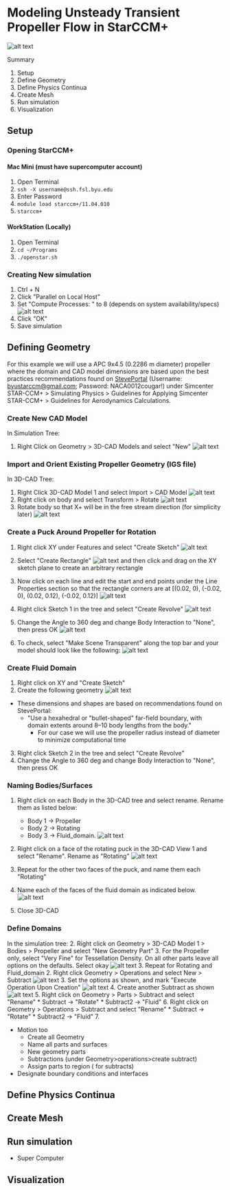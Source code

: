 # Modeling Unsteady Transient Propeller Flow in StarCCM+

![alt text](./NEW.png "Resampled Volumetric Vorticity")

Summary
1. Setup
2. Define Geometry
2. Define Physics Continua
3. Create Mesh
4. Run simulation
5. Visualization

## Setup
### Opening StarCCM+
#### Mac Mini (must have supercomputer account)
1. Open Terminal
2. `ssh -X username@ssh.fsl.byu.edu`
3. Enter Password
4. `module load starccm+/11.04.010`
5. `starccm+`


#### WorkStation (Locally)
1. Open Terminal
2. `cd ~/Programs`
3. `./openstar.sh`

### Creating New simulation
1. Ctrl + N
2. Click "Parallel on Local Host"
3. Set "Compute Processes: " to 8 (depends on system availability/specs)
![alt text](./New_sim.png "New Simu2lation Setup")
4. Click "OK"
5. Save simulation

## Defining Geometry
For this example we will use a APC 9x4.5 (0.2286 m diameter) propeller where the domain and CAD model dimensions are based upon the best practices recommendations found on [StevePortal](https://documentation.thesteveportal.plm.automation.siemens.com/starccmplus_latest_en/index.html?param=Vww8R&authLoc=https://thesteveportal.plm.automation.siemens.com/AuthoriseRedirect#page/STARCCMP%2FGUID-CE924D58-F9EE-4029-ABAF-B3DC4436F548%3Den%3D.html%23) (Username: byustarccm@gmail.com; Password: NACA0012cougar!) under Simcenter STAR-CCM+ > Simulating Physics > Guidelines for Applying Simcenter STAR-CCM+ > Guidelines for Aerodynamics Calculations.

[comment]: <> (* "Use a hexahedral or "bullet-shaped" far-field boundary, with domain extents around 8–10 body lengths from the body.")

### Create New CAD Model
In Simulation Tree:
1.  Right Click on Geometry > 3D-CAD Models and select "New"
![alt text](./New_CAD.png "New CAD Model")

### Import and Orient Existing Propeller Geometry (IGS file)
In 3D-CAD Tree:
1. Right Click 3D-CAD Model 1 and select Import > CAD Model
 ![alt text](./CAD.png "New CAD Model")
3. Right click on body and select Transform > Rotate
![alt text](./Rotate.png "New CAD Model")
4. Rotate body so that X+ will be in the free stream direction (for simplicity later)
![alt text](./Rotation.png "New CAD Model")

### Create a Puck Around Propeller for Rotation

1. Right click XY under Features and select "Create Sketch"
![alt text](./Create_Sketch.png "New CAD Model")
2. Select "Create Rectangle" ![alt text](./Create_Rec.png "New CAD Model") and then click and drag on the XY sketch plane to create an arbitrary rectangle

3. Now click on each line and edit the start and end points under the Line Properties section so that the rectangle corners are at [(0.02, 0), (-0.02, 0), (0.02, 0.12), (-0.02, 0.12)]
![alt text](./Lines2.png "New CAD Model")
4. Right click Sketch 1 in the tree and select "Create Revolve"
![alt text](./Create_Rev.png "New CAD Model")
5. Change the Angle to 360 deg and change Body Interaction to "None", then press OK
![alt text](./Revolve.png "New CAD Model")
6. To check, select "Make Scene Transparent" along the top bar and your model should look like the following:
![alt text](./Check1.png "New CAD Model")

### Create Fluid Domain
1. Right click on XY and "Create Sketch"
2. Create the following geometry
![alt text](./Fluid_domain.png "New CAD Model")
  * These dimensions and shapes are based on recommendations found on StevePortal:
      * "Use a hexahedral or "bullet-shaped" far-field boundary, with domain extents around 8–10 body lengths from the body."
        * For our case we will use the propeller radius instead of diameter to minimize computational time
3. Right click Sketch 2 in the tree and select "Create Revolve"
4. Change the Angle to 360 deg and change Body Interaction to "None", then press OK

### Naming Bodies/Surfaces
1. Right click on each Body in the 3D-CAD tree and select rename. Rename them as listed below:

    * Body 1 -> Propeller
    * Body 2 -> Rotating
    * Body 3 -> Fluid_domain.
    ![alt text](./Rename.png "New CAD Model")
2. Right click on a face of the rotating puck in the 3D-CAD View 1 and select "Rename". Rename as "Rotating"
![alt text](./Name_faces.png "New CAD Model")
3. Repeat for the other two faces of the puck, and name them each "Rotating"
4. Name each of the faces of the fluid domain as indicated below.
![alt text](./Free.png "New CAD Model")
1. Close 3D-CAD

### Define Domains

In the simulation tree:
2. Right click on Geometry > 3D-CAD Model 1 > Bodies > Propeller and select "New Geometry Part"
3. For the Propeller only, select "Very Fine" for Tessellation Density.
On all other parts leave all options on the defaults. Select okay
![alt text](./Create_part.png "New CAD Model")
3. Repeat for Rotating and Fluid_domain
2. Right click Geometry > Operations and select New > Subtract
![alt text](./Subt.png "New CAD Model")
3. Set the options as shown, and mark "Execute Operation Upon Creation"
![alt text](./Subt2.png "New CAD Model")
4. Create another Subtract as shown
![alt text](./Subt3.png "New CAD Model")
5. Right click on Geometry > Parts > Subtract and select "Rename"
    * Subtract -> "Rotate"
    * Subtract2 -> "Fluid"
6. Right click on Geometry > Operations > Subtract and select "Rename"
    * Subtract -> "Rotate"
    * Subtract2 -> "Fluid"
7.

* Motion too
  * Create all Geometry
  * Name all parts and surfaces
  * New geometry parts
  * Subtractions (under Geometry>operations>create subtract)
  * Assign parts to region ( for subtracts)
* Designate boundary conditions and interfaces







## Define Physics Continua


## Create Mesh


## Run simulation
* Super Computer

## Visualization

